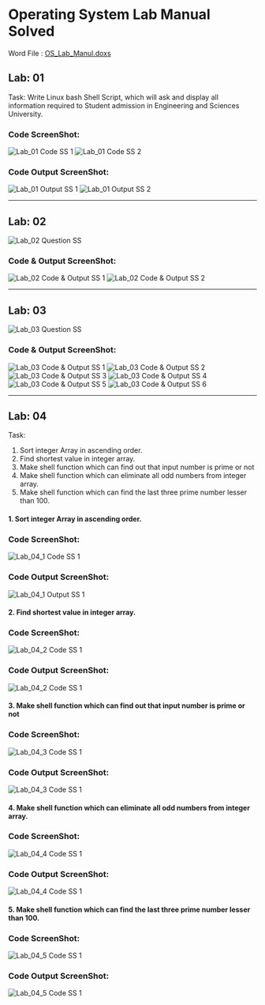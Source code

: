 # Operating System Lab Manual Solved
Word File : [OS_Lab_Manul.doxs](https://github.com/matiassingers/awesome-readme)
## Lab: 01
Task: 
Write Linux bash Shell Script, which will ask and display all information required to Student admission in Engineering and Sciences University.
### Code ScreenShot:
![Lab_01 Code SS 1](https://github.com/H-R-S/OS-Lab-Manual/blob/main/Lab_01/ScreenShots/Code/ss1.JPG)
![Lab_01 Code SS 2](https://github.com/H-R-S/OS-Lab-Manual/blob/main/Lab_01/ScreenShots/Code/ss2.JPG)
### Code Output ScreenShot:
![Lab_01 Output SS 1](https://github.com/H-R-S/OS-Lab-Manual/blob/main/Lab_01/ScreenShots/Output/ss1.JPG)
![Lab_01 Output SS 2](https://github.com/H-R-S/OS-Lab-Manual/blob/main/Lab_01/ScreenShots/Output/ss2.JPG)
___
## Lab: 02
![Lab_02 Question SS](https://github.com/H-R-S/OS-Lab-Manual/blob/main/Lab_02/ScreenShots/Question/ss1.JPG)
### Code & Output ScreenShot:
![Lab_02 Code & Output SS 1](https://github.com/H-R-S/OS-Lab-Manual/blob/main/Lab_02/ScreenShots/Code%20%26%20Output/ss1.JPG)
![Lab_02 Code & Output SS 2](https://github.com/H-R-S/OS-Lab-Manual/blob/main/Lab_02/ScreenShots/Code%20%26%20Output/ss2.JPG)
___
## Lab: 03
![Lab_03 Question SS](https://github.com/H-R-S/OS-Lab-Manual/blob/main/Lab_03/ScreenShots/Question/ss1.JPG)
### Code & Output ScreenShot:
![Lab_03 Code & Output SS 1](https://github.com/H-R-S/OS-Lab-Manual/blob/main/Lab_03/ScreenShots/Code%20%26%20Output/ss1.JPG)
![Lab_03 Code & Output SS 2](https://github.com/H-R-S/OS-Lab-Manual/blob/main/Lab_03/ScreenShots/Code%20%26%20Output/ss2.JPG)
![Lab_03 Code & Output SS 3](https://github.com/H-R-S/OS-Lab-Manual/blob/main/Lab_03/ScreenShots/Code%20%26%20Output/ss3.JPG)
![Lab_03 Code & Output SS 4](https://github.com/H-R-S/OS-Lab-Manual/blob/main/Lab_03/ScreenShots/Code%20%26%20Output/ss4.JPG)
![Lab_03 Code & Output SS 5](https://github.com/H-R-S/OS-Lab-Manual/blob/main/Lab_03/ScreenShots/Code%20%26%20Output/ss5.JPG)
![Lab_03 Code & Output SS 6](https://github.com/H-R-S/OS-Lab-Manual/blob/main/Lab_03/ScreenShots/Code%20%26%20Output/ss6.JPG)
___
## Lab: 04
Task: 
1.	Sort integer Array in ascending order.
2.	Find shortest value in integer array.
3.	Make shell function which can find out that input number is prime or not
4.	Make shell function which can eliminate all odd numbers from integer array.
5.	Make shell function which can find the last three prime number lesser than 100. 
#### 1. Sort integer Array in ascending order.
### Code ScreenShot:
![Lab_04_1 Code SS 1](https://github.com/H-R-S/OS-Lab-Manual/blob/main/Lab_04/ScreenShots/part_01/Code/ss1.JPG)
### Code Output ScreenShot:
![Lab_04_1 Output SS 1](https://github.com/H-R-S/OS-Lab-Manual/blob/main/Lab_04/ScreenShots/part_01/Output/ss1.JPG)
#### 2. Find shortest value in integer array.
### Code ScreenShot:
![Lab_04_2 Code SS 1](https://github.com/H-R-S/OS-Lab-Manual/blob/main/Lab_04/ScreenShots/part_02/Code/ss1.JPG)
### Code Output ScreenShot:
![Lab_04_2 Code SS 1](https://github.com/H-R-S/OS-Lab-Manual/blob/main/Lab_04/ScreenShots/part_02/Output/ss1.JPG)
#### 3.	Make shell function which can find out that input number is prime or not
### Code ScreenShot:
![Lab_04_3 Code SS 1](https://github.com/H-R-S/OS-Lab-Manual/blob/main/Lab_04/ScreenShots/part_03/Code/ss1.JPG)
### Code Output ScreenShot:
![Lab_04_3 Code SS 1](https://github.com/H-R-S/OS-Lab-Manual/blob/main/Lab_04/ScreenShots/part_03/Output/ss1.JPG)
#### 4.	Make shell function which can eliminate all odd numbers from integer array.
### Code ScreenShot:
![Lab_04_4 Code SS 1](https://github.com/H-R-S/OS-Lab-Manual/blob/main/Lab_04/ScreenShots/part_04/Code/ss1.JPG)
### Code Output ScreenShot:
![Lab_04_4 Code SS 1](https://github.com/H-R-S/OS-Lab-Manual/blob/main/Lab_04/ScreenShots/part_04/Output/ss1.JPG)
#### 5.	Make shell function which can find the last three prime number lesser than 100.
### Code ScreenShot:
![Lab_04_5 Code SS 1](https://github.com/H-R-S/OS-Lab-Manual/blob/main/Lab_04/ScreenShots/part_05/Code/ss1.JPG)
### Code Output ScreenShot:
![Lab_04_5 Code SS 1](https://github.com/H-R-S/OS-Lab-Manual/blob/main/Lab_04/ScreenShots/part_05/Output/ss1.JPG)
